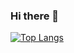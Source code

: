 ### Hi there 👋

<!--
**renbrent/renbrent** is a ✨ _special_ ✨ repository because its `README.md` (this file) appears on your GitHub profile.

Here are some ideas to get you started:

- 🔭 I’m currently working on ...
- 🌱 I’m currently learning ...
- 👯 I’m looking to collaborate on ...
- 🤔 I’m looking for help with ...
- 💬 Ask me about ...
- 📫 How to reach me: ...
- 😄 Pronouns: ...
- ⚡ Fun fact: ...
-->

[![Top Langs](https://github-readme-stats.vercel.app/api/top-langs/?username=renbrent&layout=donut&theme=algolia)](https://github.com/anuraghazra/github-readme-stats)
